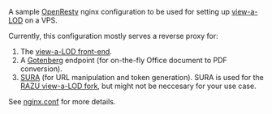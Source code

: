 A sample [OpenResty](https://openresty.org/en/) nginx configuration to be used for setting up [view-a-LOD](https://github.com/view-a-LOD/view-a-LOD) on a VPS.

Currently, this configuration mostly serves a reverse proxy for:
1. The [view-a-LOD front-end](https://github.com/view-a-LOD/view-a-LOD).
2. A [Gotenberg](https://gotenberg.dev/) endpoint (for on-the-fly Office document to PDF conversion).
3. [SURA](https://github.com/Regionaal-Archief-Zuid-Utrecht/SURA) (for URL manipulation and token generation). SURA is used for the [RAZU view-a-LOD fork](https://github.com/Regionaal-Archief-Zuid-Utrecht/view-a-LOD-RAZU), but might not be neccesary for your use case.

See [nginx.conf](conf/nginx.conf) for more details.
